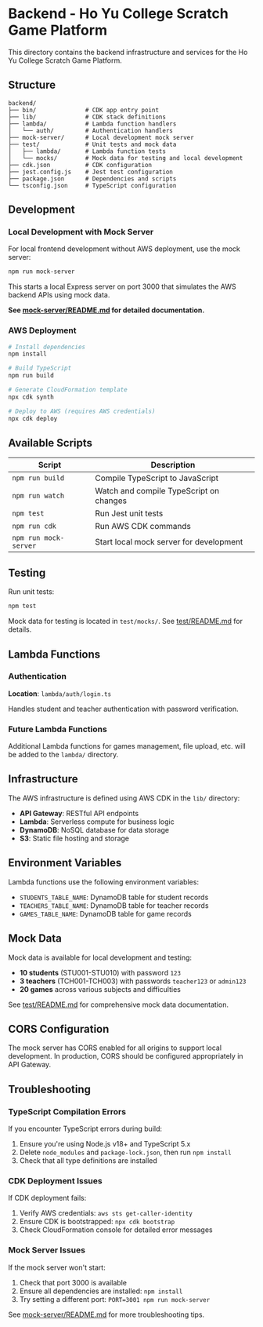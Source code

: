 # Backend - Ho Yu College Scratch Game Platform

This directory contains the backend infrastructure and services for the Ho Yu College Scratch Game Platform.

## Structure

```
backend/
├── bin/              # CDK app entry point
├── lib/              # CDK stack definitions
├── lambda/           # Lambda function handlers
│   └── auth/         # Authentication handlers
├── mock-server/      # Local development mock server
├── test/             # Unit tests and mock data
│   ├── lambda/       # Lambda function tests
│   └── mocks/        # Mock data for testing and local development
├── cdk.json          # CDK configuration
├── jest.config.js    # Jest test configuration
├── package.json      # Dependencies and scripts
└── tsconfig.json     # TypeScript configuration
```

## Development

### Local Development with Mock Server

For local frontend development without AWS deployment, use the mock server:

```bash
npm run mock-server
```

This starts a local Express server on port 3000 that simulates the AWS backend APIs using mock data.

**See [mock-server/README.md](mock-server/README.md) for detailed documentation.**

### AWS Deployment

```bash
# Install dependencies
npm install

# Build TypeScript
npm run build

# Generate CloudFormation template
npx cdk synth

# Deploy to AWS (requires AWS credentials)
npx cdk deploy
```

## Available Scripts

| Script | Description |
|--------|-------------|
| `npm run build` | Compile TypeScript to JavaScript |
| `npm run watch` | Watch and compile TypeScript on changes |
| `npm test` | Run Jest unit tests |
| `npm run cdk` | Run AWS CDK commands |
| `npm run mock-server` | Start local mock server for development |

## Testing

Run unit tests:

```bash
npm test
```

Mock data for testing is located in `test/mocks/`. See [test/README.md](test/README.md) for details.

## Lambda Functions

### Authentication

**Location**: `lambda/auth/login.ts`

Handles student and teacher authentication with password verification.

### Future Lambda Functions

Additional Lambda functions for games management, file upload, etc. will be added to the `lambda/` directory.

## Infrastructure

The AWS infrastructure is defined using AWS CDK in the `lib/` directory:

- **API Gateway**: RESTful API endpoints
- **Lambda**: Serverless compute for business logic
- **DynamoDB**: NoSQL database for data storage
- **S3**: Static file hosting and storage

## Environment Variables

Lambda functions use the following environment variables:

- `STUDENTS_TABLE_NAME`: DynamoDB table for student records
- `TEACHERS_TABLE_NAME`: DynamoDB table for teacher records
- `GAMES_TABLE_NAME`: DynamoDB table for game records

## Mock Data

Mock data is available for local development and testing:

- **10 students** (STU001-STU010) with password `123`
- **3 teachers** (TCH001-TCH003) with passwords `teacher123` or `admin123`
- **20 games** across various subjects and difficulties

See [test/README.md](test/README.md) for comprehensive mock data documentation.

## CORS Configuration

The mock server has CORS enabled for all origins to support local development. In production, CORS should be configured appropriately in API Gateway.

## Troubleshooting

### TypeScript Compilation Errors

If you encounter TypeScript errors during build:

1. Ensure you're using Node.js v18+ and TypeScript 5.x
2. Delete `node_modules` and `package-lock.json`, then run `npm install`
3. Check that all type definitions are installed

### CDK Deployment Issues

If CDK deployment fails:

1. Verify AWS credentials: `aws sts get-caller-identity`
2. Ensure CDK is bootstrapped: `npx cdk bootstrap`
3. Check CloudFormation console for detailed error messages

### Mock Server Issues

If the mock server won't start:

1. Check that port 3000 is available
2. Ensure all dependencies are installed: `npm install`
3. Try setting a different port: `PORT=3001 npm run mock-server`

See [mock-server/README.md](mock-server/README.md) for more troubleshooting tips.

